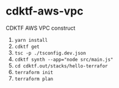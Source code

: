 # cdktf-aws-vpc
CDKTF AWS VPC construct
1. ```yarn install```
2. ```cdktf get```
3. ```tsc -p ./tsconfig.dev.json```
4. ```cdktf synth --app="node src/main.js"```
5. ```cd cdktf.out/stacks/hello-terrafor```
6. ```terraform init```
7. ```terraform plan```
